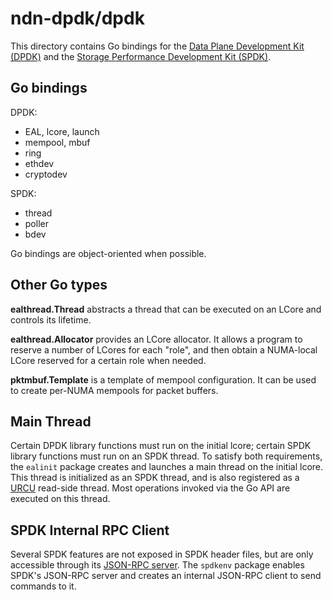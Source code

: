 # ndn-dpdk/dpdk

This directory contains Go bindings for the [Data Plane Development Kit (DPDK)](https://www.dpdk.org/) and the [Storage Performance Development Kit (SPDK)](https://spdk.io/).

## Go bindings

DPDK:

* EAL, lcore, launch
* mempool, mbuf
* ring
* ethdev
* cryptodev

SPDK:

* thread
* poller
* bdev

Go bindings are object-oriented when possible.

## Other Go types

**ealthread.Thread** abstracts a thread that can be executed on an LCore and controls its lifetime.

**ealthread.Allocator** provides an LCore allocator.
It allows a program to reserve a number of LCores for each "role", and then obtain a NUMA-local LCore reserved for a certain role when needed.

**pktmbuf.Template** is a template of mempool configuration.
It can be used to create per-NUMA mempools for packet buffers.

## Main Thread

Certain DPDK library functions must run on the initial lcore; certain SPDK library functions must run on an SPDK thread.
To satisfy both requirements, the `ealinit` package creates and launches a main thread on the initial lcore.
This thread is initialized as an SPDK thread, and is also registered as a [URCU](../core/urcu) read-side thread.
Most operations invoked via the Go API are executed on this thread.

## SPDK Internal RPC Client

Several SPDK features are not exposed in SPDK header files, but are only accessible through its [JSON-RPC server](https://spdk.io/doc/jsonrpc.html).
The `spdkenv` package enables SPDK's JSON-RPC server and creates an internal JSON-RPC client to send commands to it.

